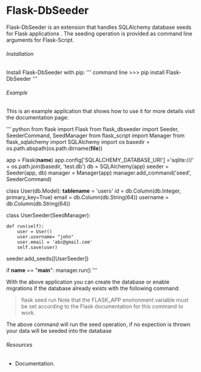 # Flask-DbSeeder

Flask-DbSeeder is an extension that handles SQLAlchemy database seeds for Flask applications .
The seeding operation is provided as command line arguments for Flask-Script.

###### Installation
Install Flask-DbSeeder with pip:
''' command line
    >>> pip install Flask-DbSeeder
'''

###### Example
This is an example application that shows how to use it for more details visit the documentation page:

''' python 
from flask import Flask
from flask_dbseeder import Seeder, SeederCommand, SeedManager
from flask_script import Manager
from flask_sqlalchemy import SQLAlchemy
import os
basedir = os.path.abspath(os.path.dirname(__file__))

app = Flask(__name__)
app.config['SQLALCHEMY_DATABASE_URI'] ='sqlite:///' + os.path.join(basedir, 'test.db')
db = SQLAlchemy(app)
seeder = Seeder(app, db)
manager = Manager(app)
manager.add_command('seed', SeederCommand)


class User(db.Model):
    __tablename__ = 'users'
    id = db.Column(db.Integer, primary_key=True)
    email = db.Column(db.String(64))
    username = db.Column(db.String(64))

class UserSeeder(SeedManager):
    
    def run(self):
        user = User()
        user.username= "john"
        user.email = 'abc@gmail.com'
        self.save(user)

seeder.add_seeds([UserSeeder])


if __name__ == "__main__":
    manager.run()
'''

With the above application you can create the database or enable migrations if the database already exists with the following command:
> flask seed run
Note that the FLASK_APP environment variable must be set according to the Flask documentation for this command to work. 

The above command will run the seed operation, if no expection is thrown your data will be seeded into the database

###### Resources
* Documentation.

